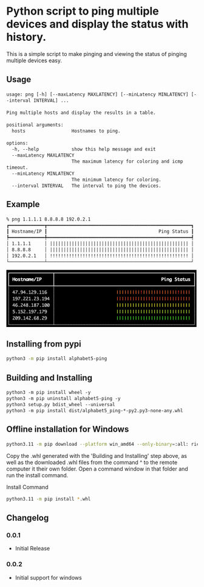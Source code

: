# Python script to ping multiple devices and display the status with history.

This is a simple script to make pinging and viewing the status of pinging multiple devices easy.

## Usage

```
usage: png [-h] [--maxLatency MAXLATENCY] [--minLatency MINLATENCY] [--interval INTERVAL] ...

Ping multiple hosts and display the results in a table.

positional arguments:
  hosts                 Hostnames to ping.

options:
  -h, --help            show this help message and exit
  --maxLatency MAXLATENCY
                        The maximum latency for coloring and icmp timeout.
  --minLatency MINLATENCY
                        The minimum latency for coloring.
  --interval INTERVAL   The interval to ping the devices.
```

## Example

```
% png 1.1.1.1 8.8.8.8 192.0.2.1
┏━━━━━━━━━━━━━┳━━━━━━━━━━━━━━━━━━━━━━━━━━━━━━━━━━━━━━━━━━━━━━━━━━━━━┓
┃ Hostname/IP ┃                                         Ping Status ┃
┡━━━━━━━━━━━━━╇━━━━━━━━━━━━━━━━━━━━━━━━━━━━━━━━━━━━━━━━━━━━━━━━━━━━━┩
│ 1.1.1.1     │ ||||||||||||||||||||||||||||||||||||||||||||||||||| │
│ 8.8.8.8     │ ||||||||||||||||||||||||||||||||||||||||||||||||||| │
│ 192.0.2.1   │ !!!!!!!!!!!!!!!!!!!!!!!!!!!!!!!!!!!!!!!!!!!!!!!!!!! │
└─────────────┴─────────────────────────────────────────────────────┘
```

![](README_images/2022-11-22-09-41-22.png)

## Installing from pypi

```bash
python3 -m pip install alphabet5-ping
```

## Building and Installing

```
python3 -m pip install wheel -y
python3 -m pip uninstall alphabet5-ping -y
python3 setup.py bdist_wheel --universal
python3 -m pip install dist/alphabet5_ping-*-py2.py3-none-any.whl
```

## Offline installation for Windows

```bash
python3.11 -m pip download --platform win_amd64 --only-binary=:all: rich
```

Copy the .whl generated with the 'Building and Installing'  step above, as well as the downloaded .whl files from the command ^ to the remote computer it their own folder. Open a command window in that folder and run the install command.

Install Command

```bash
python3.11 -m pip install *.whl
```

## Changelog

### 0.0.1
- Initial Release

### 0.0.2
- Initial support for windows
